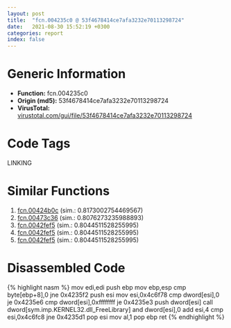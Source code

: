 ```yaml
---
layout: post
title:  "fcn.004235c0 @ 53f4678414ce7afa3232e70113298724"
date:   2021-08-30 15:52:19 +0300
categories: report
index: false
---
```


# Generic Information
- **Function:** fcn.004235c0
- **Origin (md5):** 53f4678414ce7afa3232e70113298724
- **VirusTotal:** [virustotal.com/gui/file/53f4678414ce7afa3232e70113298724][virustotal_ref]

# Code Tags
<span class="tag" id="LINKING">LINKING</span>


# Similar Functions

1. [fcn.00424b0c][similar_1_ref] (sim.: 0.8173002754469567)
2. [fcn.00473c36][similar_2_ref] (sim.: 0.8076273235988893)
3. [fcn.0042fef5][similar_3_ref] (sim.: 0.8044511528255995)
4. [fcn.0042fef5][similar_4_ref] (sim.: 0.8044511528255995)
5. [fcn.0042fef5][similar_5_ref] (sim.: 0.8044511528255995)


# Disassembled Code

{% highlight nasm %}
mov edi,edi
push ebp
mov ebp,esp
cmp byte[ebp+8],0
jne 0x4235f2
push esi
mov esi,0x4c6f78
cmp dword[esi],0
je 0x4235e6
cmp dword[esi],0xffffffff
je 0x4235e3
push dword[esi]
call dword[sym.imp.KERNEL32.dll_FreeLibrary]
and dword[esi],0
add esi,4
cmp esi,0x4c6fc8
jne 0x4235d1
pop esi
mov al,1
pop ebp
ret 
{% endhighlight %}


[similar_1_ref]: /report/fcn.00424b0c@95dcdba8582e477a229b89919cd4d209
[similar_2_ref]: /report/fcn.00473c36@59cafa9c1ed209d27dbb5c328e4270ca
[similar_3_ref]: /report/fcn.0042fef5@60b56bcd9822c2761bd5abef67177c49
[similar_4_ref]: /report/fcn.0042fef5@9868510768324dde7e5ccf745520e27a
[similar_5_ref]: /report/fcn.0042fef5@b087b9611605c28cc2f86356efd33bcb
[virustotal_ref]: https://www.virustotal.com/gui/file/53f4678414ce7afa3232e70113298724
